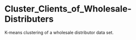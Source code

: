 # Cluster_Clients_of_Wholesale-Distributers
K-means clustering of a wholesale distributor data set.

